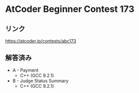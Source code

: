 # AtCoder Beginner Contest 173
## リンク
https://atcoder.jp/contests/abc173

## 解答済み
- A - Payment
	- C++ (GCC 9.2.1)
- B - Judge Status Summary
	- C++ (GCC 9.2.1)